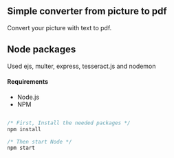 ## Simple converter from picture to pdf

Convert your picture with text to pdf. 

## Node packages

Used ejs, multer, express, tesseract.js and nodemon

#### Requirements

- Node.js
- NPM

```javascript

/* First, Install the needed packages */
npm install

/* Then start Node */
npm start

```
